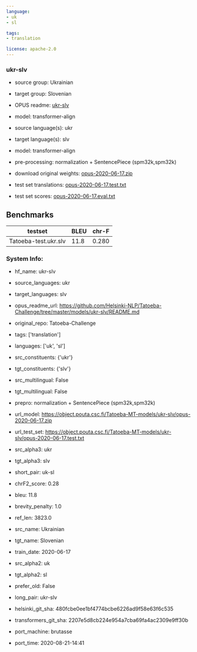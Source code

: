 ```yaml
---
language: 
- uk
- sl

tags:
- translation

license: apache-2.0
---
```


### ukr-slv

* source group: Ukrainian 
* target group: Slovenian 
*  OPUS readme: [ukr-slv](https://github.com/Helsinki-NLP/Tatoeba-Challenge/tree/master/models/ukr-slv/README.md)

*  model: transformer-align
* source language(s): ukr
* target language(s): slv
* model: transformer-align
* pre-processing: normalization + SentencePiece (spm32k,spm32k)
* download original weights: [opus-2020-06-17.zip](https://object.pouta.csc.fi/Tatoeba-MT-models/ukr-slv/opus-2020-06-17.zip)
* test set translations: [opus-2020-06-17.test.txt](https://object.pouta.csc.fi/Tatoeba-MT-models/ukr-slv/opus-2020-06-17.test.txt)
* test set scores: [opus-2020-06-17.eval.txt](https://object.pouta.csc.fi/Tatoeba-MT-models/ukr-slv/opus-2020-06-17.eval.txt)

## Benchmarks

| testset               | BLEU  | chr-F |
|-----------------------|-------|-------|
| Tatoeba-test.ukr.slv 	| 11.8 	| 0.280 |


### System Info: 
- hf_name: ukr-slv

- source_languages: ukr

- target_languages: slv

- opus_readme_url: https://github.com/Helsinki-NLP/Tatoeba-Challenge/tree/master/models/ukr-slv/README.md

- original_repo: Tatoeba-Challenge

- tags: ['translation']

- languages: ['uk', 'sl']

- src_constituents: {'ukr'}

- tgt_constituents: {'slv'}

- src_multilingual: False

- tgt_multilingual: False

- prepro:  normalization + SentencePiece (spm32k,spm32k)

- url_model: https://object.pouta.csc.fi/Tatoeba-MT-models/ukr-slv/opus-2020-06-17.zip

- url_test_set: https://object.pouta.csc.fi/Tatoeba-MT-models/ukr-slv/opus-2020-06-17.test.txt

- src_alpha3: ukr

- tgt_alpha3: slv

- short_pair: uk-sl

- chrF2_score: 0.28

- bleu: 11.8

- brevity_penalty: 1.0

- ref_len: 3823.0

- src_name: Ukrainian

- tgt_name: Slovenian

- train_date: 2020-06-17

- src_alpha2: uk

- tgt_alpha2: sl

- prefer_old: False

- long_pair: ukr-slv

- helsinki_git_sha: 480fcbe0ee1bf4774bcbe6226ad9f58e63f6c535

- transformers_git_sha: 2207e5d8cb224e954a7cba69fa4ac2309e9ff30b

- port_machine: brutasse

- port_time: 2020-08-21-14:41